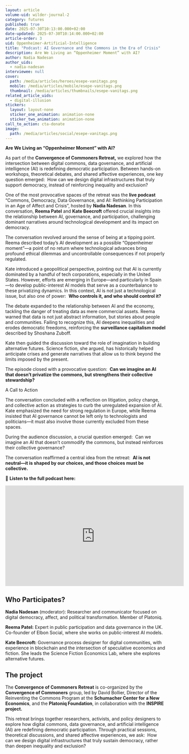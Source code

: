 ```yaml
---
layout: article
volume-uid: wilder-journal-2
category: futures
published: true
date: 2025-07-30T10:13:00.000+02:00
date-updated: 2025-07-30T10:14:00.000+02:00
article-order: 3
uid: Oppenheimer-Artificial-Intelligence
title: "Podcast: AI Governance and the Commons in the Era of Crisis"
description: Are We Living an “Oppenheimer Moment” with AI?
author: Nadia Nadesan
author_uids:
  - nadia-nadesan
interviewee: null
cover:
  path: /media/articles/heroes/esepe-vanitags.png
  mobile: /media/articles/mobile/esepe-vanitags.png
  thumbnail: /media/articles/thumbnails/esepe-vanitags.png
related_article_uids:
  - digital-illusion
stickers:
  layout: layout-none
  sticker_one_animation: animation-none
  sticker_two_animation: animation-none
call_to_action: cta-donate
image:
  path: /media/articles/social/esepe-vanitags.png
---
```

**Are We Living an “Oppenheimer Moment” with AI?**

As part of the **Convergence of Commoners Retreat,** we explored how the intersection between digital commons, data governance, and artificial intelligence (AI) is redefining democratic participation. Between hands-on workshops, theoretical debates, and shared affective experiences, one key question emerged:  How can we design digital infrastructures that truly support democracy, instead of reinforcing inequality and exclusion?

One of the most provocative spaces of the retreat was the **live podcast** “Commons, Democracy, Data Governance, and AI: Rethinking Participation in an Age of Affect and Crisis”, hosted by **Nadia Nadesan**. In this conversation, **Reema Patel** and **Kate Beecroft** offered crucial insights into the relationship between AI, governance, and participation, challenging dominant narratives around technological development and its impact on democracy.

The conversation revolved around the sense of being at a tipping point. Reema described today’s AI development as a possible “Oppenheimer moment”—a point of no return where technological advances bring profound ethical dilemmas and uncontrollable consequences if not properly regulated.

Kate introduced a geopolitical perspective, pointing out that AI is currently dominated by a handful of tech corporations, especially in the United States. However, efforts are emerging in Europe—and particularly in Spain—to develop public-interest AI models that serve as a counterbalance to these privatizing dynamics. In this context, AI is not just a technological issue, but also one of power:  **Who controls it, and who should control it?**

The debate expanded to the relationship between AI and the economy, tackling the danger of treating data as mere commercial assets. Reema warned that data is not just abstract information, but stories about people and communities. Failing to recognize this, AI deepens inequalities and erodes democratic freedoms, reinforcing the **surveillance capitalism model** described by Shoshana Zuboff.

Kate then guided the discussion toward the role of imagination in building alternative futures. Science fiction, she argued, has historically helped anticipate crises and generate narratives that allow us to think beyond the limits imposed by the present.

The episode closed with a provocative question:  **Can we imagine an AI that doesn’t privatize the commons, but strengthens their collective stewardship?**

A Call to Action

The conversation concluded with a reflection on litigation, policy change, and collective action as strategies to curb the unregulated expansion of AI. Kate emphasized the need for strong regulation in Europe, while Reema insisted that AI governance cannot be left only to technologists and politicians—it must also involve those currently excluded from these spaces.

During the audience discussion, a crucial question emerged:  Can we imagine an AI that doesn’t commodify the commons, but instead reinforces their collective governance?

The conversation reaffirmed a central idea from the retreat:  **AI is not neutral—it is shaped by our choices, and those choices must be collective.**

📌 **Listen to the full podcast here:**

<iframe width="560" height="315" src="https://www.youtube.com/embed/MJ9tsA572Go?si=8CXutkBnfgCJJA2i" title="YouTube video player" frameborder="0" allow="accelerometer; autoplay; clipboard-write; encrypted-media; gyroscope; picture-in-picture; web-share" referrerpolicy="strict-origin-when-cross-origin" allowfullscreen></iframe>

## **Who Participates?**

**Nadia Nadesan** (moderator): Researcher and communicator focused on digital democracy, affect, and political transformation. Member of Platoniq.  

**Reema Patel:** Expert in public participation and data governance in the UK. Co-founder of Elbon Social, where she works on public-interest AI models.  

**Kate Beecroft:** Governance process designer for digital communities, with experience in blockchain and the intersection of speculative economics and fiction. She leads the Science Fiction Economics Lab, where she explores alternative futures.  

## **The project**

The **Convergence of Commoners Retreat** is co-organized by the **Convergence of Commoners** group, led by David Bollier, Director of the Reinventing the Commons Program at the **Schumacher Center for a New Economics**, and the **Platoniq Foundation**, in collaboration with the **INSPIRE project.**

This retreat brings together researchers, activists, and policy designers to explore how digital commons, data governance, and artificial intelligence (AI) are redefining democratic participation. Through practical sessions, theoretical discussions, and shared affective experiences, we ask:  How can we design digital infrastructures that truly sustain democracy, rather than deepen inequality and exclusion?
